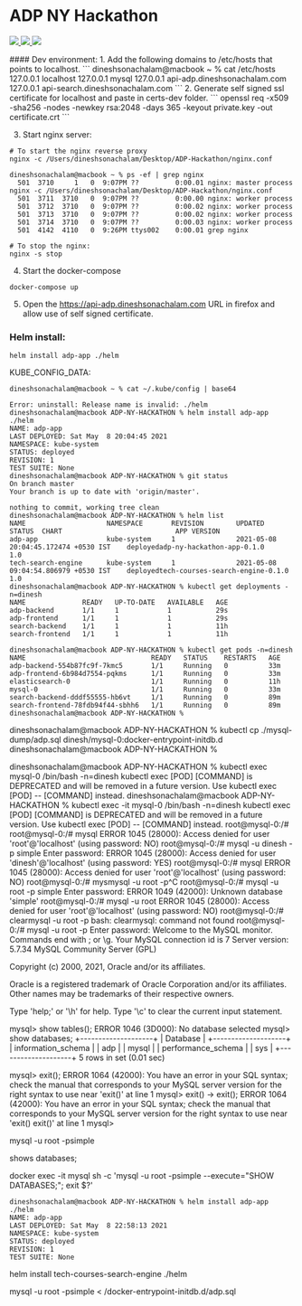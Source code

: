 # ADP NY Hackathon
<p>
  <a href="https://github.com/dineshsonachalam/ADP-NY-HACKATHON/actions" alt="CI/CD status">
      <img src="https://github.com/dineshsonachalam/ADP-NY-HACKATHON/actions/workflows/k8-deploy.yml/badge.svg" />
  </a>
  <a href="https://www.python.org/downloads/release/python-390/" alt="Python 3.9">
      <img src="https://img.shields.io/badge/python-3.9-blue.svg" />
  </a>
  <a href="https://hub.docker.com/repository/docker/dineshsonachalam/adp-ny-hackathon-backend" alt="Docker pulls">
      <img src="https://img.shields.io/docker/pulls/dineshsonachalam/adp-ny-hackathon-backend.svg" />
  </a>
</p>
#### Dev environment:
1. Add the following domains to /etc/hosts that points to localhost.
```
dineshsonachalam@macbook ~ % cat /etc/hosts
127.0.0.1	localhost
127.0.0.1 mysql
127.0.0.1 api-adp.dineshsonachalam.com
127.0.0.1 api-search.dineshsonachalam.com
```
2. Generate self signed ssl certificate for localhost and paste in certs-dev folder.
```
openssl req -x509 -sha256 -nodes -newkey rsa:2048 -days 365 -keyout private.key -out certificate.crt
```

3. Start nginx server:
```
# To start the nginx reverse proxy
nginx -c /Users/dineshsonachalam/Desktop/ADP-Hackathon/nginx.conf 

dineshsonachalam@macbook ~ % ps -ef | grep nginx
  501  3710     1   0  9:07PM ??         0:00.01 nginx: master process nginx -c /Users/dineshsonachalam/Desktop/ADP-Hackathon/nginx.conf
  501  3711  3710   0  9:07PM ??         0:00.00 nginx: worker process
  501  3712  3710   0  9:07PM ??         0:00.02 nginx: worker process
  501  3713  3710   0  9:07PM ??         0:00.02 nginx: worker process
  501  3714  3710   0  9:07PM ??         0:00.03 nginx: worker process
  501  4142  4110   0  9:26PM ttys002    0:00.01 grep nginx

# To stop the nginx:
nginx -s stop
```

4. Start the docker-compose
```
docker-compose up
```

5. Open the https://api-adp.dineshsonachalam.com URL in firefox and allow use of self signed certificate.


### Helm install:
```
helm install adp-app ./helm
```

KUBE_CONFIG_DATA:
```
dineshsonachalam@macbook ~ % cat ~/.kube/config | base64
```

```
Error: uninstall: Release name is invalid: ./helm
dineshsonachalam@macbook ADP-NY-HACKATHON % helm install adp-app ./helm  
NAME: adp-app
LAST DEPLOYED: Sat May  8 20:04:45 2021
NAMESPACE: kube-system
STATUS: deployed
REVISION: 1
TEST SUITE: None
dineshsonachalam@macbook ADP-NY-HACKATHON % git status
On branch master
Your branch is up to date with 'origin/master'.

nothing to commit, working tree clean
dineshsonachalam@macbook ADP-NY-HACKATHON % helm list
NAME                    NAMESPACE       REVISION        UPDATED                                 STATUS  CHART                            APP VERSION
adp-app                 kube-system     1               2021-05-08 20:04:45.172474 +0530 IST    deployedadp-ny-hackathon-app-0.1.0       1.0        
tech-search-engine      kube-system     1               2021-05-08 09:04:54.806979 +0530 IST    deployedtech-courses-search-engine-0.1.0 1.0        
dineshsonachalam@macbook ADP-NY-HACKATHON % kubectl get deployments -n=dinesh
NAME              READY   UP-TO-DATE   AVAILABLE   AGE
adp-backend       1/1     1            1           29s
adp-frontend      1/1     1            1           29s
search-backend    1/1     1            1           11h
search-frontend   1/1     1            1           11h
```
```
dineshsonachalam@macbook ADP-NY-HACKATHON % kubectl get pods -n=dinesh
NAME                               READY   STATUS    RESTARTS   AGE
adp-backend-554b87fc9f-7kmc5       1/1     Running   0          33m
adp-frontend-6b984d7554-pqkms      1/1     Running   0          33m
elasticsearch-0                    1/1     Running   0          11h
mysql-0                            1/1     Running   0          33m
search-backend-dddf55555-hb6vt     1/1     Running   0          89m
search-frontend-78fdb94f44-sbhh6   1/1     Running   0          89m
dineshsonachalam@macbook ADP-NY-HACKATHON %
```



dineshsonachalam@macbook ADP-NY-HACKATHON % kubectl cp ./mysql-dump/adp.sql dinesh/mysql-0:docker-entrypoint-initdb.d
dineshsonachalam@macbook ADP-NY-HACKATHON %



dineshsonachalam@macbook ADP-NY-HACKATHON % kubectl exec mysql-0 /bin/bash -n=dinesh
kubectl exec [POD] [COMMAND] is DEPRECATED and will be removed in a future version. Use kubectl exec [POD] -- [COMMAND] instead.
dineshsonachalam@macbook ADP-NY-HACKATHON % kubectl exec -it mysql-0 /bin/bash -n=dinesh
kubectl exec [POD] [COMMAND] is DEPRECATED and will be removed in a future version. Use kubectl exec [POD] -- [COMMAND] instead.
root@mysql-0:/#
root@mysql-0:/# mysql
ERROR 1045 (28000): Access denied for user 'root'@'localhost' (using password: NO)
root@mysql-0:/# mysql -u dinesh -p simple
Enter password:
ERROR 1045 (28000): Access denied for user 'dinesh'@'localhost' (using password: YES)
root@mysql-0:/# mysql
ERROR 1045 (28000): Access denied for user 'root'@'localhost' (using password: NO)
root@mysql-0:/# mysmysql -u root -p^C
root@mysql-0:/# mysql -u root -p simple
Enter password:
ERROR 1049 (42000): Unknown database 'simple'
root@mysql-0:/# mysql -u root
ERROR 1045 (28000): Access denied for user 'root'@'localhost' (using password: NO)
root@mysql-0:/# clearmysql -u root -p
bash: clearmysql: command not found
root@mysql-0:/# mysql -u root -p
Enter password:
Welcome to the MySQL monitor.  Commands end with ; or \g.
Your MySQL connection id is 7
Server version: 5.7.34 MySQL Community Server (GPL)

Copyright (c) 2000, 2021, Oracle and/or its affiliates.

Oracle is a registered trademark of Oracle Corporation and/or its
affiliates. Other names may be trademarks of their respective
owners.

Type 'help;' or '\h' for help. Type '\c' to clear the current input statement.

mysql> show tables();
ERROR 1046 (3D000): No database selected
mysql> show databases;
+--------------------+
| Database           |
+--------------------+
| information_schema |
| adp                |
| mysql              |
| performance_schema |
| sys                |
+--------------------+
5 rows in set (0.01 sec)

mysql> exit();
ERROR 1064 (42000): You have an error in your SQL syntax; check the manual that corresponds to your MySQL server version for the right syntax to use near 'exit()' at line 1
mysql> exit()
    -> exit();
ERROR 1064 (42000): You have an error in your SQL syntax; check the manual that corresponds to your MySQL server version for the right syntax to use near 'exit()
exit()' at line 1
mysql>



mysql -u root -psimple 

shows databases;






docker exec -it mysql sh -c 'mysql -u root -psimple  --execute="SHOW DATABASES;"; exit $?'


```
dineshsonachalam@macbook ADP-NY-HACKATHON % helm install adp-app ./helm
NAME: adp-app
LAST DEPLOYED: Sat May  8 22:58:13 2021
NAMESPACE: kube-system
STATUS: deployed
REVISION: 1
TEST SUITE: None
```

helm install tech-courses-search-engine ./helm

mysql -u root -psimple < /docker-entrypoint-initdb.d/adp.sql